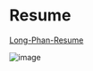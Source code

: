 # Resume
[Long-Phan-Resume](https://github.com/justinphan3110/Resume/blob/master/latex/resume.pdf) 


![image](https://user-images.githubusercontent.com/44376091/57669024-b1359800-7633-11e9-9133-3ffed0364c6f.png)


